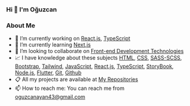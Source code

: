 ### Hi 👋 I'm Oğuzcan

### About Me

- 🔭 I’m currently working on [React.js](https://react.dev/), [TypeScript](https://www.typescriptlang.org/)
- 🌱 I’m currently learning [Next.js](https://nextjs.org/)
- 👯 I’m looking to collaborate on [Front-end Development Technologies](https://roadmap.sh/frontend)
- 📈 I have knowledge about these subjects [HTML](https://www.w3schools.com/html/), [CSS](https://developer.mozilla.org/en-US/docs/Web/CSS), [SASS-SCSS](https://sass-lang.com/), [Bootstrap](https://getbootstrap.com/), [Tailwind](https://tailwindcss.com/), [JavaScript](https://www.w3schools.com/js/), [React.js](https://react.dev/), [TypeScript](https://www.typescriptlang.org/), [StoryBook](https://storybook.js.org/), [Node.js](https://nodejs.org/en), [Flutter](https://flutter.dev/), [Git](https://git-scm.com/), [Github](https://github.com/)
- 📋 All my projects are available at [My Repositories](https://github.com/oguzcan-ayan?tab=repositories)
- 📫 How to reach me: You can reach me from [oguzcanayan43@gmail.com](https://www.google.com/intl/tr/gmail/about/)



